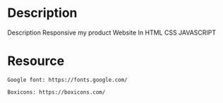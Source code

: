
# Description

Description Responsive my product Website In HTML CSS JAVASCRIPT

# Resource

    Google font: https://fonts.google.com/

    Boxicons: https://boxicons.com/

